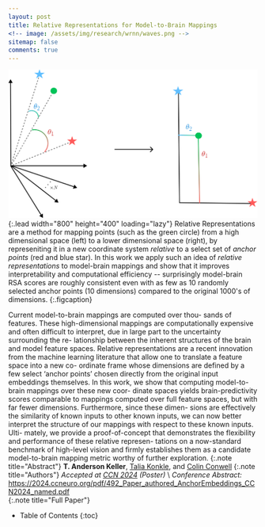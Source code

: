 ```yaml
---
layout: post
title: Relative Representations for Model-to-Brain Mappings 
<!-- image: /assets/img/research/wrnn/waves.png -->
sitemap: false
comments: true
---
```

<!-- ![Full-width image](/assets/img/overview_long.png){:.lead width="800" height="100" loading="lazy"} -->
![Relative_Reps](/assets/img/research/relative_reps/Relative_Reps.png){:.lead width="800" height="400" loading="lazy"}
Relative Representations are a method for mapping points (such as the green circle) from a high dimensional space (left) to a lower dimensional space (right), by represeniting it in a new coordinate system _relative_ to a select set of _anchor points_ (red and blue star). In this work we apply such an idea of _relative representations_ to model-brain mappings and show that it improves interpretability and computational efficiency -- surprisingly model-brain RSA scores are roughly consistent even with as few as 10 randomly selected anchor points (10 dimensions) compared to the original 1000's of dimensions.
{:.figcaption}

Current model-to-brain mappings are computed over thou- sands of features. These high-dimensional mappings are computationally expensive and often difficult to interpret, due in large part to the uncertainty surrounding the re- lationship between the inherent structures of the brain and model feature spaces. Relative representations are a recent innovation from the machine learning literature that allow one to translate a feature space into a new co- ordinate frame whose dimensions are defined by a few select ‘anchor points’ chosen directly from the original input embeddings themselves. In this work, we show that computing model-to-brain mappings over these new coor- dinate spaces yields brain-predictivity scores comparable to mappings computed over full feature spaces, but with far fewer dimensions. Furthermore, since these dimen- sions are effectively the similarity of known inputs to other known inputs, we can now better interpret the structure of our mappings with respect to these known inputs. Ulti- mately, we provide a proof-of-concept that demonstrates the flexibility and performance of these relative represen- tations on a now-standard benchmark of high-level vision and firmly establishes them as a candidate model-to-brain mapping metric worthy of further exploration.
{:.note title="Abstract"}
**T. Anderson Keller**, [Talia Konkle](https://psychology.fas.harvard.edu/people/talia-konkle), and [Colin Conwell](https://colinconwell.github.io)
{:.note title="Authors"}
*Accepted at [CCN 2024](https://2024.ccneuro.org) (Poster)* \\
*Conference Abstract:* <https://2024.ccneuro.org/pdf/492_Paper_authored_AnchorEmbeddings_CCN2024_named.pdf>  
{:.note title="Full Paper"}
 

<!-- {:.lead} -->

- Table of Contents
{:toc}